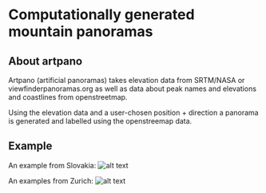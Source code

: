 
# Computationally generated mountain panoramas


## About artpano

Artpano (artificial panoramas) takes elevation data from SRTM/NASA or
viewfinderpanoramas.org as well as data about peak names and elevations and
coastlines from openstreetmap.

Using the elevation data and a user-chosen position + direction a panorama is
generated and labelled using the openstreemap data.

## Example

An example from Slovakia:
![alt text](master/examples/170705-liptovski-mikulas.png)

An examples from Zurich:
![alt text](master/examples/181228_zurich.png)
